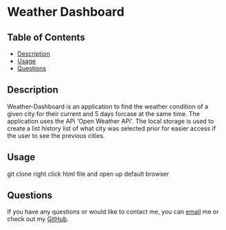 # Weather Dashboard

  ## Table of Contents
  - [Description](#Description)
  - [Usage](#Usage)
  - [Questions](#Questions)
 
  ## Description
  Weather-Dashboard is an application to find the weather condition of a given city for their current and 5 days forcase at the same time. The application uses the APi 'Open     Weather APi'. The local storage is used to create a list history list of what city was selected prior for easier access if the user to see the previous cities.
  
  ## Usage
  git clone right click html file and open up default browser
  
  ## Questions 
  If you have any questions or would like to contact me, you can [email](mailto:quynhndinh96@gmail.com) me
  or check out my [GitHub](https://github.com/quynhndinh).
